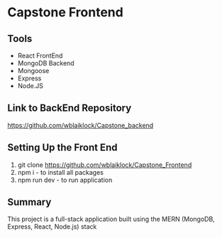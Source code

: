 # Capstone Frontend

## Tools
- React FrontEnd
- MongoDB Backend
- Mongoose
- Express
- Node.JS

## Link to BackEnd Repository
https://github.com/wblaiklock/Capstone_backend

## Setting Up the Front End
1. git clone https://github.com/wblaiklock/Capstone_Frontend
2. npm i - to install all packages
3. npm run dev - to run application

## Summary
This project is a full-stack application built using the MERN (MongoDB, Express, React, Node.js) stack
